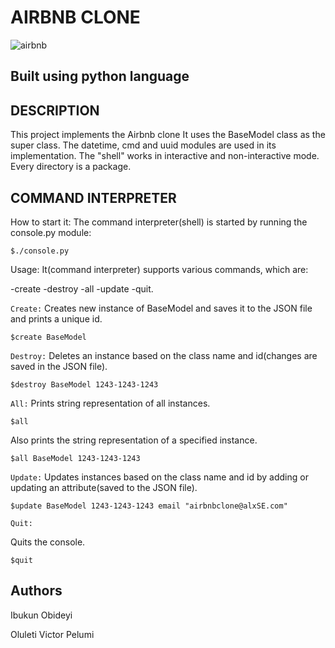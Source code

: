 # AIRBNB CLONE

![airbnb](https://user-images.githubusercontent.com/83606182/183284424-59181430-8fcb-46ed-bf00-8333c1d89c13.png)

## Built using python language

## DESCRIPTION

This project implements the Airbnb clone It uses the BaseModel class as the super class. The datetime, cmd and uuid modules are used in its implementation. The "shell" works in interactive and non-interactive mode. Every directory is a package.

## COMMAND INTERPRETER

How to start it:
The command interpreter(shell) is started by running the console.py module:

    $./console.py

 Usage:
It(command interpreter) supports various commands, which are:

-create
-destroy
-all
-update
-quit.

``` Create: ```
Creates new instance of BaseModel and saves it to the JSON file and prints a unique id.

    $create BaseModel

``` Destroy: ```
 Deletes an instance based on the class name and id(changes are saved in the JSON file).

    $destroy BaseModel 1243-1243-1243

``` All: ```
 Prints string representation of all instances.

    $all
 Also prints the string representation of a specified instance.

    $all BaseModel 1243-1243-1243

``` Update: ```
 Updates instances based on the class name and id by adding or updating an attribute(saved to the JSON file).

    $update BaseModel 1243-1243-1243 email "airbnbclone@alxSE.com"

    Quit:
 Quits the console.

    $quit

## Authors

Ibukun Obideyi

Oluleti Victor Pelumi
